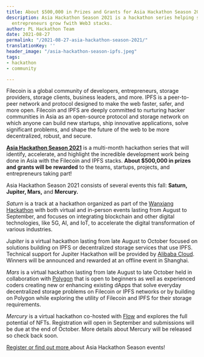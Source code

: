 ```yaml
---
title: About $500,000 in Prizes and Grants for Asia Hackathon Season 2021
description: Asia Hackathon Season 2021 is a hackathon series helping startups and
  entrepreneurs grow fwith Web3 stacks.
author: PL Hackathon Team
date: 2021-08-27
permalink: "/2021-08-27-asia-hackathon-season-2021/"
translationKey: ''
header_image: "/asia-hackathon-season-ipfs.jpeg"
tags:
- hackathon
- community

---
```

Filecoin is a global community of developers, entrepreneurs, storage providers, storage clients, business leaders, and more. IPFS is a peer-to-peer network and protocol designed to make the web faster, safer, and more open. Filecoin and IPFS are deeply committed to nurturing hacker communities in Asia as an open-source protocol and storage network on which anyone can build new startups, ship innovative applications, solve significant problems, and shape the future of the web to be more decentralized, robust, and secure.

[**Asia Hackathon Season 2021**](https://events.filecoin.io/asia-hackathon-season) is a multi-month hackathon series that will identify, accelerate, and highlight the incredible development work being done in Asia with the Filecoin and IPFS stacks. **About $500,000 in prizes and grants will be rewarded** to the teams, startups, projects, and entrepreneurs taking part!

Asia Hackathon Season 2021 consists of several events this fall: **Saturn, Jupiter, Mars,** and **Mercury.**

_Saturn_ is a track at a hackathon organized as part of the [Wanxiang Hackathon](https://wxblockchain.medium.com) with both virtual and in-person events lasting from August to September, and focuses on integrating blockchain and other digital technologies, like 5G, AI, and IoT, to accelerate the digital transformation of various industries.

_Jupiter_ is a virtual hackathon lasting from late August to October focused on solutions building on IPFS or decentralized storage services that use IPFS. Technical support for Jupiter Hackathon will be provided by [Alibaba Cloud](https://www.googleadservices.com/pagead/aclk?sa=L&ai=CfCJXvB4pYZXrI4GVogam05aYBdnJo-tj74PHx-oMobCvuZMJCAAQASC5VGDJhqOH1KOAEKABgZm0wAPIAQHIA9ggqgRAT9Clbxcb4rzaybBDaIqwYGXlRUE10D7nctIn8uZ_F9__0u2IPtQfVmJOonvb7UTP2i-94hQ8bTGGEGchfeb2jcAE5Lrl8bsDgAWQTqAGZoAHwMq8PIgHAZAHAagHpr4bqAe5mrECqAfw2RuoB_LZG6gH89EbqAfu0huoB_-csQKoB8rcG7AIAdIIBRACIIQBmgkbaHR0cHM6Ly91cy5hbGliYWJhY2xvdWQuY29tsQkKyrqLigEphrkJCsq6i4oBKYb4CQGYCwGqDAIIAbgMAYgUBMgUo7mIj7KEuMk40BUBmBYB-BYBgBcBkhcJEgcIARADGJ8D&ae=2&ved=2ahUKEwjezPuJ29HyAhXTFVkFHV2HCR8Q0Qx6BAgDEAE&dct=1&dblrd=1&sival=AF15MECNCbhsmJ7e0NdtVDO3iABhBsJBDIskspDaKHUwGU6-y7X2B1ZA-LVlNmgyYkBj78M9QCTY42B93PfitfnzQ-rKKyiapAJjWNZpB93JRVyAyC--ucbie9C76LYK9FkFA_PR2Vzn-SedkwRM3sZKDzqcaSkVhskScOZ_1KzSQUufvhwIfyE&sig=AOD64_1z5Z-beHqP2RIYcjto-zubMwcXzA&adurl=https://us.alibabacloud.com%3Futm_key%3Dse_1007723047%26utm_content%3Dse_1007723047). Winners will be announced and rewarded at an offline event in Shanghai.

_Mars_ is a virtual hackathon lasting from late August to late October held in collaboration with [Polygon](https://polygon.technology) that is open to beginners as well as experienced coders creating new or enhancing existing dApps that solve everyday decentralized storage problems on Filecoin or IPFS networks or by building on Polygon while exploring the utility of Filecoin and IPFS for their storage requirements.

_Mercury_ is a virtual hackathon co-hosted with [Flow](https://www.onflow.org) and explores the full potential of NFTs. Registration will open in September and submissions will be due at the end of October. More details about Mercury will be released so check back soon.

[Register or find out more ](https://events.filecoin.io/asia-hackathon-season)about Asia Hackathon Season events!